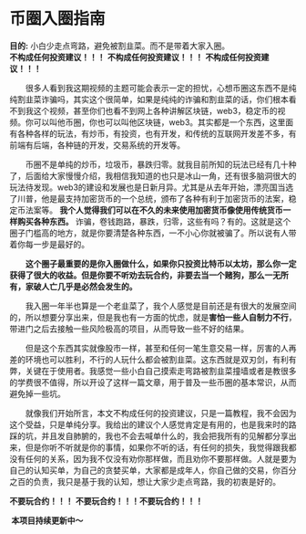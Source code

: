# 币圈入圈指南

**目的:**  小白少走点弯路，避免被割韭菜。而不是带着大家入圈。  
**不构成任何投资建议！！！**
**不构成任何投资建议！！！**
**不构成任何投资建议！！！**

​&emsp;&emsp;很多人看到我这期视频的主题可能会表示一定的担忧，心想币圈这东西不是纯纯割韭菜诈骗吗，其实这个很简单，如果是纯纯的诈骗和割韭菜的话，你们根本看不到我这个视频，甚至你们也看不到网上各种讲解区块链，web3，稳定币的视频。你可以叫他币圈，你也可以叫他区块链，web3。其实都是一个东西，这里面有各种各样的玩法，有炒币，有投资，也有开发，和传统的互联网开发差不多，有前端有后端，各种链的开发，交易系统的开发等。

​&emsp;&emsp;币圈不是单纯的炒币，垃圾币，暴跌归零。就我目前所知的玩法已经有几十种了，后面给大家慢慢介绍，我相信我知道的也只是冰山一角，还有很多脑洞很大的玩法待发现。web3的建设和发展也是日新月异。尤其是从去年开始，漂亮国当选了川普，他是最支持加密货币的一个总统，颁布了各种有利于加密货币的法案，稳定币法案等。 **我个人觉得我们可以在不久的未来使用加密货币像使用传统货币一样购买各种东西。** 诈骗，卷钱跑路，暴跌，归零，这些有吗？有的。这就是这个圈子门槛高的地方，就是你要清楚各种东西，一不小心你就被骗了。所以说有人带着你每一步是最好的。

​&emsp;&emsp;**这个圈子最重要的是你入圈做什么，如果你只投资比特币以太坊，那么你一定获得了很大的收益。但是你要不听劝去玩合约，非要去当一个赌狗，那么一无所有，家破人亡几乎是必然会发生的。**

​&emsp;&emsp;我入圈一年半也算是一个老韭菜了，我个人感觉是目前还是有很大的发展空间的，所以想要分享出来，但是我也有一方面的忧虑，就是**害怕一些人自制力不行**，带进门之后去接触一些风险极高的项目，从而导致一些不好的结果。

​&emsp;&emsp;但是这个东西其实就像股市一样，甚至和任何一笔生意交易一样，厉害的人再差的环境也可以胜利，不行的人玩什么都会被割韭菜。这东西就是双刃剑，有利有弊，关键在于使用者。我感觉一些小白自己摸索走弯路被割韭菜撞墙或者是教很多的学费很不值得，所以开设了这样一篇文章，用于普及一些币圈的基本常识，从而避免掉一些坑。

​&emsp;&emsp;就像我们开始所言，本文不构成任何的投资建议，只是一篇教程，我不会因为这个受益，只是单纯分享。我给出的建议个人感觉肯定是有用的，也是我来时的路踩的坑，并且发自肺腑的，我也不会去喊单什么的，我会把我所有的见解都分享出来，但是你听不听就是你的事情，如果你不听的话，有任何的损失，我觉得跟我都没有任何的关系，因为我不仅没有劝你那样做，而且劝你不要那样做。人就是要为自己的认知买单，为自己的贪婪买单，大家都是成年人，你自己做的交易，你百分之百的负责，我只是基于我的认知，想让大家少走点弯路，我的初衷是好的。

**​不要玩合约！！！**
**​不要玩合约！！！**
**​不要玩合约！！！**

**​	本项目持续更新中～**